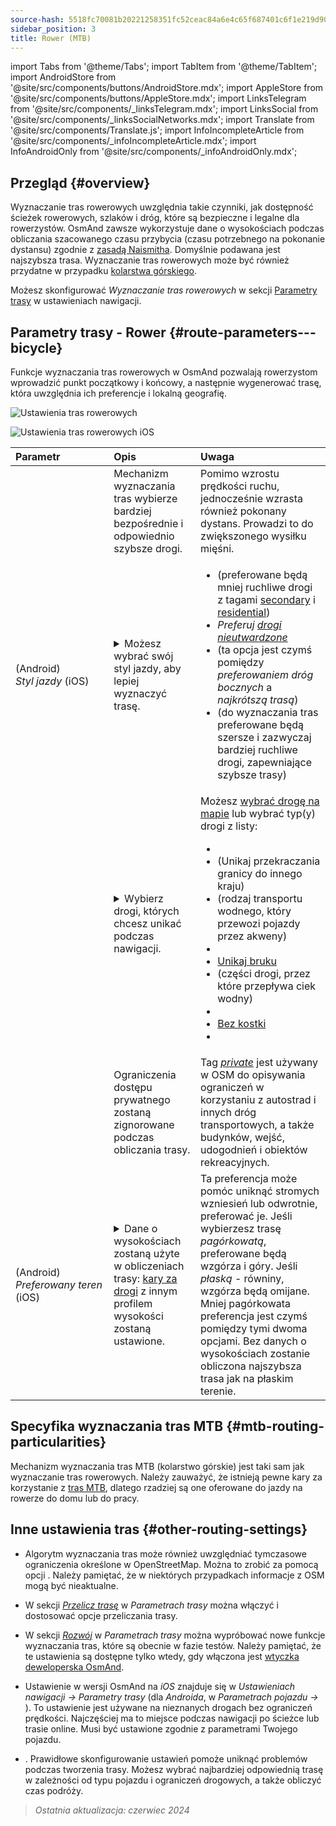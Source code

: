 ```yaml
---
source-hash: 5518fc70081b20221258351fc52ceac84a6e4c65f687401c6f1e219d9057dfed
sidebar_position: 3
title: Rower (MTB)
---
```

import Tabs from '@theme/Tabs';
import TabItem from '@theme/TabItem';
import AndroidStore from '@site/src/components/buttons/AndroidStore.mdx';
import AppleStore from '@site/src/components/buttons/AppleStore.mdx';
import LinksTelegram from '@site/src/components/_linksTelegram.mdx';
import LinksSocial from '@site/src/components/_linksSocialNetworks.mdx';
import Translate from '@site/src/components/Translate.js';
import InfoIncompleteArticle from '@site/src/components/_infoIncompleteArticle.mdx';
import InfoAndroidOnly from '@site/src/components/_infoAndroidOnly.mdx';

## Przegląd {#overview}

Wyznaczanie tras rowerowych uwzględnia takie czynniki, jak dostępność ścieżek rowerowych, szlaków i dróg, które są bezpieczne i legalne dla rowerzystów. OsmAnd zawsze wykorzystuje dane o wysokościach podczas obliczania szacowanego czasu przybycia (czasu potrzebnego na pokonanie dystansu) zgodnie z [zasadą Naismitha](https://en.wikipedia.org/wiki/Naismith%27s_rule#Scarf's_equivalence_between_distance_and_climb). Domyślnie podawana jest najszybsza trasa.
Wyznaczanie tras rowerowych może być również przydatne w przypadku [kolarstwa górskiego](#mtb-routing-particularities).

Możesz skonfigurować *Wyznaczanie tras rowerowych* w sekcji [Parametry trasy](../guidance/navigation-settings#route-parameters) w ustawieniach nawigacji.

## Parametry trasy - Rower {#route-parameters---bicycle}

Funkcje wyznaczania tras rowerowych w OsmAnd pozwalają rowerzystom wprowadzić punkt początkowy i końcowy, a następnie wygenerować trasę, która uwzględnia ich preferencje i lokalną geografię.

<Tabs groupId="operating-systems" queryString="current-os">

<TabItem value="android" label="Android">

![Ustawienia tras rowerowych](@site/static/img/navigation/routing/cycling_routing_andr.png)

</TabItem>

<TabItem value="ios" label="iOS">

![Ustawienia tras rowerowych iOS](@site/static/img/navigation/routing/cycling_routing_ios.png)

</TabItem>

</Tabs>

| Parametr | Opis | Uwaga |
|:------------|:---------------|:---------------|
|*<Translate android="true" ids="fast_route_mode"/>* | Mechanizm wyznaczania tras wybierze bardziej bezpośrednie i odpowiednio szybsze drogi. | Pomimo wzrostu prędkości ruchu, jednocześnie wzrasta również pokonany dystans. Prowadzi to do zwiększonego wysiłku mięśni. |
| *<Translate android="true" ids="routing_attr_driving_style_name"/>* (Android) *Styl&nbsp;jazdy* (iOS) | <details><summary> Możesz wybrać swój styl jazdy, aby lepiej wyznaczyć trasę. </summary> ![Styl jazdy na rowerze Android](@site/static/img/navigation/routing/style_cycling_andr.png) </details> | <ul><li> *<Translate android="true" ids="routing_attr_driving_style_safety_name"/>* (preferowane będą mniej ruchliwe drogi z tagami [secondary](https://wiki.openstreetmap.org/wiki/Tag:highway%3Dsecondary) i [residential](https://wiki.openstreetmap.org/wiki/Tag:highway%3Dresidential)) </li><li> *Preferuj [drogi nieutwardzone](https://wiki.openstreetmap.org/wiki/Key:surface#Unpaved)* </li><li> *<Translate android="true" ids="routing_attr_driving_style_balance_name"/>* (ta opcja jest czymś pomiędzy *preferowaniem dróg bocznych* a *najkrótszą trasą*) </li><li> *<Translate android="true" ids="routing_attr_driving_style_speed_name"/>* (do wyznaczania tras preferowane będą szersze i zazwyczaj bardziej ruchliwe drogi, zapewniające szybsze trasy) </li></ul> |
| *<Translate android="true" ids="impassable_road"/>* | <details><summary> Wybierz drogi, których chcesz unikać podczas nawigacji. </summary>![Unikaj dróg Android](@site/static/img/navigation/routing/avoid_cycling_andr.png) </details> | Możesz [wybrać drogę na mapie](../../map/map-context-menu/#avoid-road) lub wybrać typ(y) drogi z listy: <ul><li>[<Translate android="true" ids="routing_attr_avoid_unpaved_name"/>](https://wiki.openstreetmap.org/wiki/Key:surface)</li><li>[<Translate android="true" ids="routing_attr_avoid_borders_name"/>](https://wiki.openstreetmap.org/wiki/Tag:barrier%3Dborder_control) (Unikaj przekraczania granicy do innego kraju)</li><li>[<Translate android="true" ids="routing_attr_avoid_ferries_name"/>](https://wiki.openstreetmap.org/wiki/Ferries) (rodzaj transportu wodnego, który przewozi pojazdy przez akweny)</li><li>[<Translate android="true" ids="routing_attr_avoid_stairs_name"/>](https://wiki.openstreetmap.org/wiki/Tag:highway%3Dsteps)</li><li>[Unikaj bruku](https://wiki.openstreetmap.org/wiki/Tag:surface%3Dcobblestone)</li><li> [<Translate android="true" ids="routing_attr_avoid_fords_name"/>](https://wiki.openstreetmap.org/wiki/Tag:ford%3Dyes) (części drogi, przez które przepływa ciek wodny) </li><li> [<Translate android="true" ids="routing_attr_avoid_tunnels_name"/>](https://wiki.openstreetmap.org/wiki/Key:tunnel) </li><li> [Bez kostki](https://wiki.openstreetmap.org/wiki/Tag:surface%3Dsett)</li><li> [<Translate android="true" ids="routing_attr_avoid_footways_name"/>](https://wiki.openstreetmap.org/wiki/Tag:highway%3Dfootway) </li></ul>|
| *<Translate android="true" ids="routing_attr_allow_private_name"/>* | Ograniczenia dostępu prywatnego zostaną zignorowane podczas obliczania trasy. | Tag *[private](https://wiki.openstreetmap.org/wiki/Key:access)* jest używany w OSM do opisywania ograniczeń w korzystaniu z autostrad i innych dróg transportowych, a także budynków, wejść, udogodnień i obiektów rekreacyjnych. |
|*<Translate android="true" ids="routing_attr_height_obstacles_name"/>* (Android) *Preferowany&nbsp;teren* (iOS) | <details><summary> Dane o wysokościach zostaną użyte w obliczeniach trasy: [kary za drogi](../../../technical/osmand-file-formats/osmand-routing-xml.md#penalties-of-elevation-data) z innym profilem wysokości zostaną ustawione. </summary> ![Użyj danych o wysokościach Android](@site/static/img/navigation/routing/pedestrian_elevation_andr.png) </details> | Ta preferencja może pomóc uniknąć stromych wzniesień lub odwrotnie, preferować je. Jeśli wybierzesz trasę *pagórkowatą*, preferowane będą wzgórza i góry. Jeśli *płaską* - równiny, wzgórza będą omijane. Mniej pagórkowata preferencja jest czymś pomiędzy tymi dwoma opcjami. Bez danych o wysokościach zostanie obliczona najszybsza trasa jak na płaskim terenie. |

## Specyfika wyznaczania tras MTB {#mtb-routing-particularities}

Mechanizm wyznaczania tras MTB (kolarstwo górskie) jest taki sam jak wyznaczanie tras rowerowych. Należy zauważyć, że istnieją pewne kary za korzystanie z [tras MTB](../../map/vector-maps.md#routes), dlatego rzadziej są one oferowane do jazdy na rowerze do domu lub do pracy.

## Inne ustawienia tras {#other-routing-settings}

- Algorytm wyznaczania tras może również uwzględniać tymczasowe ograniczenia określone w OpenStreetMap. Można to zrobić za pomocą opcji *[<Translate android="true" ids="temporary_conditional_routing"/>](../routing/osmand-routing.md#consider-temporary-limitations)*. Należy pamiętać, że w niektórych przypadkach informacje z OSM mogą być nieaktualne.

- W sekcji [*Przelicz trasę*](../../navigation/guidance/navigation-settings.md#recalculate-route) w *Parametrach trasy* można włączyć i dostosować opcje przeliczania trasy.

- W sekcji [*Rozwój*](../guidance/navigation-settings.md#development-settings) w *Parametrach trasy* można wypróbować nowe funkcje wyznaczania tras, które są obecnie w fazie testów. Należy pamiętać, że te ustawienia są dostępne tylko wtedy, gdy włączona jest [wtyczka deweloperska OsmAnd](../../plugins/development.md).

- Ustawienie *[<Translate ios="true" ids="road_speeds"/>](../guidance/navigation-settings.md#road-speeds)* w wersji OsmAnd na *iOS* znajduje się w *Ustawieniach nawigacji → Parametry trasy* (dla *Androida*, w *Parametrach pojazdu → [<Translate android="true" ids="default_speed_setting_title"/>](../guidance/navigation-settings.md#default-speed--road-speeds)*). To ustawienie jest używane na nieznanych drogach bez ograniczeń prędkości. Najczęściej ma to miejsce podczas nawigacji po ścieżce lub trasie online. Musi być ustawione zgodnie z parametrami Twojego pojazdu.

- *[<Translate ios="true" ids="vehicle_parameters"/>](../guidance/navigation-settings.md#vehicle-parameters)*. Prawidłowe skonfigurowanie ustawień pomoże uniknąć problemów podczas tworzenia trasy. Możesz wybrać najbardziej odpowiednią trasę w zależności od typu pojazdu i ograniczeń drogowych, a także obliczyć czas podróży.

> *Ostatnia aktualizacja: czerwiec 2024*